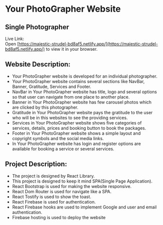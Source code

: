  # Your PhotoGrapher Website

 ## Single Photographer


Live Link:\
Open [https://majestic-strudel-bd8af5.netlify.app/](https://majestic-strudel-bd8af5.netlify.app/) to view it in your browser.

## Website Description:

* Your PhotoGrapher website is developed for an individual photographer.
* Your PhotoGrapher website contains several sections like NavBar, Banner, Gratitude, Services and Footer.
* NavBar in Your PhotoGrapher website has title, logo and several options so that user can navigate from one place to another place.
* Banner in Your PhotoGrapher website has few carousel photos which are clicked by this photographer.
* Gratitude in Your PhotoGrapher website pays the gratitude to the user who will be in this websites to see the providing services.
* Services in Your PhotoGrapher website shows five categories of services, details, prices and booking button to book the packages.
* Footer in Your PhotoGrapher website shows a simple layout and copyright symbols and the social media links.
* In Your PhotoGrapher website has login and register options are available for booking a service or several services.

## Project Description:

* The project is designed by React Library.
* This project is designed to keep it mind SPA(Single Page Application).
* React Bootstrap is used for making the website responsive.
* React Dom Router is used for navigate like a SPA.
* React Tostify is used to show the toast.
* React Firebase is used for authentication.
* React Firebase hooks are used to implement Google and user and email authentication.
* Firebase hosting is used to deploy the website

